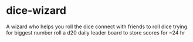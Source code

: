 # dice-wizard
A wizard who helps you roll the dice
connect with friends to roll dice trying for biggest number
roll a d20 
daily leader board to store scores for ~24 hr
 